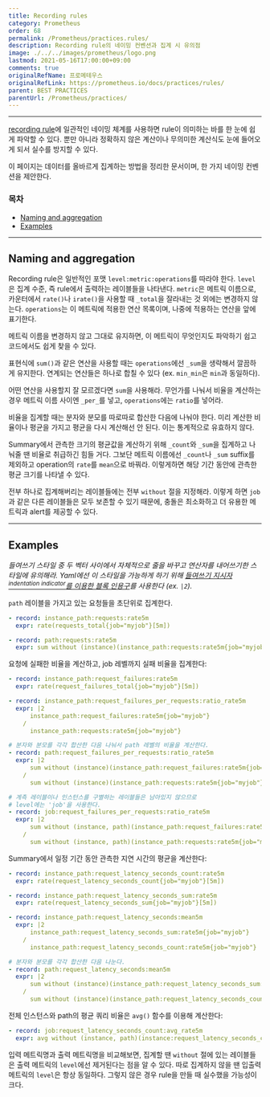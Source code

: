 ```yaml
---
title: Recording rules
category: Prometheus
order: 68
permalink: /Prometheus/practices.rules/
description: Recording rule의 네이밍 컨벤션과 집계 시 유의점
image: ./../../images/prometheus/logo.png
lastmod: 2021-05-16T17:00:00+09:00
comments: true
originalRefName: 프로메테우스
originalRefLink: https://prometheus.io/docs/practices/rules/
parent: BEST PRACTICES
parentUrl: /Prometheus/practices/
---
```


---

[recording rule](../recording-rules)에 일관적인 네이밍 체계를 사용하면 rule이 의미하는 바를 한 눈에 쉽게 파악할 수 있다. 뿐만 아니라 정확하지 않은 계산이나 무의미한 계산식도 눈에 들어오게 되서 실수를 방지할 수 있다.

이 페이지는 데이터를 올바르게 집계하는 방법을 정리한 문서이며, 한 가지 네이밍 컨벤션을 제안한다.

### 목차

- [Naming and aggregation](#naming-and-aggregation)
- [Examples](#examples)

---

## Naming and aggregation

Recording rule은 일반적인 포맷 `level:metric:operations`를 따라야 한다. `level`은 집계 수준, 즉 rule에서 출력하는 레이블들을 나타낸다. `metric`은 메트릭 이름으로, 카운터에서 `rate()`나 `irate()`을 사용할 때 `_total`을 잘라내는 것 외에는 변경하지 않는다. `operations`는 이 메트릭에 적용한 연산 목록이며, 나중에 적용하는 연산을 앞에 표기한다.

메트릭 이름을 변경하지 않고 그대로 유지하면, 이 메트릭이 무엇인지도 파악하기 쉽고 코드에서도 쉽게 찾을 수 있다.

표현식에 `sum()`과 같은 연산을 사용할 때는 `operations`에선 `_sum`을 생략해서 깔끔하게 유지한다. 연계되는 연산들은 하나로 합칠 수 있다 (ex. `min_min`은 `min`과 동일하다).

어떤 연산을 사용할지 잘 모르겠다면 `sum`을 사용해라. 무언가를 나눠서 비율을 계산하는 경우 메트릭 이름 사이엔 `_per_`를 넣고, `operations`에는 `ratio`를 넣어라.

비율을 집계할 때는 분자와 분모를 따로따로 합산한 다음에 나눠야 한다. 미리 계산한 비율이나 평균을 가지고 평균을 다시 계산해선 안 된다. 이는 통계적으로 유효하지 않다.

Summary에서 관측한 크기의 평균값을 계산하기 위해 `_count`와 `_sum`을 집계하고 나눠줄 땐 비율로 취급하긴 힘들 거다. 그보단 메트릭 이름에선 `_count`나 `_sum` suffix를 제외하고 operation의 `rate`를 `mean`으로 바꿔라. 이렇게하면 해당 기간 동안에 관측한 평균 크기를 나타낼 수 있다.

전부 하나로 집계해버리는 레이블들에는 전부 `without` 절을 지정해라. 이렇게 하면 `job`과 같은 다른 레이블들은 모두 보존할 수 있기 때문에, 충돌은 최소화하고 더 유용한 메트릭과 alert를 제공할 수 있다.

---

## Examples

*들여쓰기 스타일 중 두 벡터 사이에서 자체적으로 줄을 바꾸고 연산자를 내어쓰기한 스타일에 유의해라. Yaml에선 이 스타일을 가능하게 하기 위해 [들여쓰기 지시자<sup>indentation indicator</sup>를 이용한 블록 인용구](https://yaml.org/spec/1.2/spec.html#style/block/scalar)를 사용한다 (ex. `|2`).*

`path` 레이블을 가지고 있는 요청들을 초단위로 집계한다.

```yaml
- record: instance_path:requests:rate5m
  expr: rate(requests_total{job="myjob"}[5m])

- record: path:requests:rate5m
  expr: sum without (instance)(instance_path:requests:rate5m{job="myjob"})
```

요청에 실패한 비율을 계산하고, job 레벨까지 실패 비율을 집계한다:

```yaml
- record: instance_path:request_failures:rate5m
  expr: rate(request_failures_total{job="myjob"}[5m])

- record: instance_path:request_failures_per_requests:ratio_rate5m
  expr: |2
      instance_path:request_failures:rate5m{job="myjob"}
    /
      instance_path:requests:rate5m{job="myjob"}

# 분자와 분모를 각각 합산한 다음 나눠서 path 레벨의 비율을 계산한다.
- record: path:request_failures_per_requests:ratio_rate5m
  expr: |2
      sum without (instance)(instance_path:request_failures:rate5m{job="myjob"})
    /
      sum without (instance)(instance_path:requests:rate5m{job="myjob"})

# 계측 레이블이나 인스턴스를 구별하는 레이블들은 남아있지 않으므로
# level에는 'job'을 사용한다.
- record: job:request_failures_per_requests:ratio_rate5m
  expr: |2
      sum without (instance, path)(instance_path:request_failures:rate5m{job="myjob"})
    /
      sum without (instance, path)(instance_path:requests:rate5m{job="myjob"})
```

Summary에서 일정 기간 동안 관측한 지연 시간의 평균을 계산한다:

```yaml
- record: instance_path:request_latency_seconds_count:rate5m
  expr: rate(request_latency_seconds_count{job="myjob"}[5m])

- record: instance_path:request_latency_seconds_sum:rate5m
  expr: rate(request_latency_seconds_sum{job="myjob"}[5m])

- record: instance_path:request_latency_seconds:mean5m
  expr: |2
      instance_path:request_latency_seconds_sum:rate5m{job="myjob"}
    /
      instance_path:request_latency_seconds_count:rate5m{job="myjob"}

# 분자와 분모를 각각 합산한 다음 나눈다.
- record: path:request_latency_seconds:mean5m
  expr: |2
      sum without (instance)(instance_path:request_latency_seconds_sum:rate5m{job="myjob"})
    /
      sum without (instance)(instance_path:request_latency_seconds_count:rate5m{job="myjob"})
```

전체 인스턴스와 path의 평균 쿼리 비율은 `avg()` 함수를 이용해 계산한다:

```yaml
- record: job:request_latency_seconds_count:avg_rate5m
  expr: avg without (instance, path)(instance:request_latency_seconds_count:rate5m{job="myjob"})
```

입력 메트릭명과 출력 메트릭명을 비교해보면, 집계할 땐 `without` 절에 있는 레이블들은 출력 메트릭의 `level`에선 제거된다는 점을 알 수 있다. 따로 집계하지 않을 땐 입출력 메트릭의 `level`은 항상 동일하다. 그렇지 않은 경우 rule을 만들 때 실수했을 가능성이 크다.

